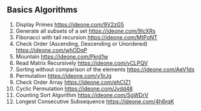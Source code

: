 Basics Algorithms
------------------

1. Display Primes https://ideone.com/9V2zG5
2. Generate all subsets of a set https://ideone.com/9IcXRs
3. Fibonacci with tail recursion https://ideone.com/MtPoNT
4. Check Order (Ascending, Descending or Unordered) https://ideone.com/whODqP
5. Mountain https://ideone.com/Pkrd1w
6. Read Matrix Recursively https://ideone.com/vCLPQV
7. Sorting without comparison of the elements https://ideone.com/AeV1ds
8. Permutation https://ideone.com/y1irJg
9. Check Order Array https://ideone.com/ehCIZ1
10. Cyclic Permutation https://ideone.com/Jvdd48
11. Counting Sort Algorithm https://ideone.com/SgWDrV
12. Longest Consecutive Subsequence https://ideone.com/4h6rqK
